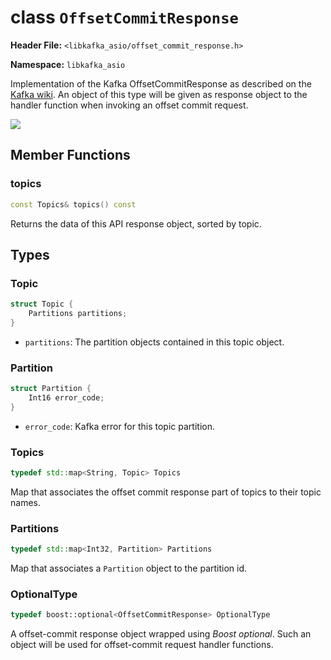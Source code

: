 
class `OffsetCommitResponse`
============================

**Header File:** `<libkafka_asio/offset_commit_response.h>`

**Namespace:** `libkafka_asio`

Implementation of the Kafka OffsetCommitResponse as described on the
[Kafka wiki](https://cwiki.apache.org/confluence/display/KAFKA/A+Guide+To+The+Kafka+Protocol#AGuideToTheKafkaProtocol-OffsetCommitResponse).
An object of this type will be given as response object to the handler function
when invoking an offset commit request.

<img src="http://yuml.me/diagram/nofunky;scale:80/class/
[OffsetCommitResponse]++-*[OffsetCommitResponse::Topic],
[OffsetCommitResponse::Topic]++-*[OffsetCommitResponse::Partition]"
/>


Member Functions
----------------

### topics
```cpp
const Topics& topics() const
```

Returns the data of this API response object, sorted by topic.


Types
-----

### Topic
```cpp
struct Topic {
    Partitions partitions;
}
```

+ `partitions`:
   The partition objects contained in this topic object.


### Partition
```cpp
struct Partition {
    Int16 error_code;
}
```

+ `error_code`:
   Kafka error for this topic partition.


### Topics
```cpp
typedef std::map<String, Topic> Topics
```

Map that associates the offset commit response part of topics to their topic names.


### Partitions
```cpp
typedef std::map<Int32, Partition> Partitions
```

Map that associates a `Partition` object to the partition id.


### OptionalType
```cpp
typedef boost::optional<OffsetCommitResponse> OptionalType
```

A offset-commit response object wrapped using _Boost optional_. Such an object
will be used for offset-commit request handler functions.
